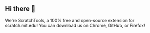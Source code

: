 ## Hi there 👋
We're ScratchTools, a 100% free and open-source extension for scratch.mit.edu! You can download us on Chrome, GitHub, or Firefox!
